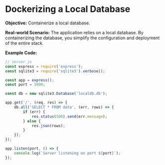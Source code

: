 
# Dockerizing a Local Database

**Objective:** Containerize a local database.

**Real-world Scenario:** The application relies on a local database. By containerizing the database, you simplify the configuration and deployment of the entire stack.

**Example Code:**
```javascript
// server.js
const express = require('express');
const sqlite3 = require('sqlite3').verbose();

const app = express();
const port = 3000;

const db = new sqlite3.Database('localdb.db');

app.get('/', (req, res) => {
    db.all('SELECT * FROM data', (err, rows) => {
        if (err) {
            res.status(500).send(err.message);
        } else {
            res.json(rows);
        }
    });
});

app.listen(port, () => {
    console.log(`Server listening on port ${port}`);
});
